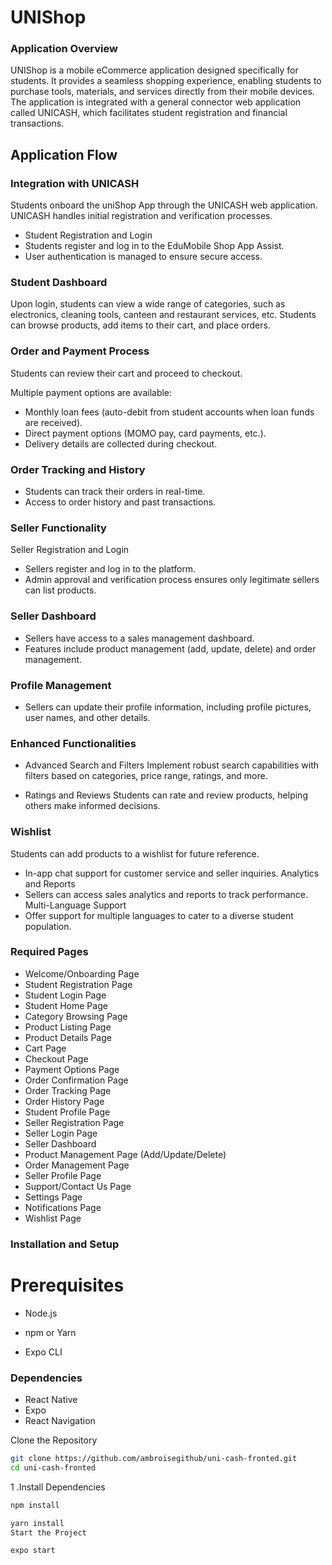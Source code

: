 
# UNIShop 

### Application Overview

UNIShop is a mobile eCommerce application designed specifically for students. It provides a seamless shopping experience, enabling students to purchase tools, materials, and services directly from their mobile devices. The application is integrated with a general connector web application called UNICASH, which facilitates student registration and financial transactions.

## Application Flow

 ### Integration with UNICASH

Students onboard the  uniShop App  through the UNICASH web application.
UNICASH handles initial registration and verification processes.

- Student Registration and Login
- Students register and log in to the EduMobile Shop App Assist.
- User authentication is managed to ensure secure access.

 ### Student Dashboard

Upon login, students can view a wide range of categories, such as electronics, cleaning tools, canteen and restaurant services, etc.
Students can browse products, add items to their cart, and place orders.

### Order and Payment Process

Students can review their cart and proceed to checkout.

Multiple payment options are available:

- Monthly loan fees (auto-debit from student accounts when loan funds are received).
- Direct payment options (MOMO pay, card payments, etc.).
- Delivery details are collected during checkout.

### Order Tracking and History

- Students can track their orders in real-time.
- Access to order history and past transactions.
### Seller Functionality

Seller Registration and Login

- Sellers register and log in to the platform.
- Admin approval and verification process ensures only legitimate sellers can list products.

### Seller Dashboard

- Sellers have access to a sales management dashboard.
- Features include product management (add, update, delete) and order management.

### Profile Management

- Sellers can update their profile information, including profile pictures, user names, and other details.

### Enhanced Functionalities

- Advanced Search and Filters
Implement robust search capabilities with filters based on categories, price range, ratings, and more.

- Ratings and Reviews
Students can rate and review products, helping others make informed decisions.


### Wishlist

Students can add products to a wishlist for future reference.

- In-app chat support for customer service and seller inquiries.
Analytics and Reports
- Sellers can access sales analytics and reports to track performance.
Multi-Language Support
- Offer support for multiple languages to cater to a diverse student population.

### Required Pages

- Welcome/Onboarding Page
- Student Registration Page
- Student Login Page
- Student Home Page
- Category Browsing Page
- Product Listing Page
- Product Details Page
- Cart Page
- Checkout Page
- Payment Options Page
- Order Confirmation Page
- Order Tracking Page
- Order History Page
- Student Profile Page
- Seller Registration Page
- Seller Login Page
- Seller Dashboard
- Product Management Page (Add/Update/Delete)
- Order Management Page
- Seller Profile Page
- Support/Contact Us Page
- Settings Page
- Notifications Page
- Wishlist Page

### Installation and Setup
# Prerequisites

- Node.js

- npm or Yarn

- Expo CLI

### Dependencies

- React Native
- Expo
- React Navigation

Clone the Repository

```bash
git clone https://github.com/ambroisegithub/uni-cash-fronted.git
cd uni-cash-fronted
```

1 .Install Dependencies

```bash
npm install
```

```bash
yarn install
Start the Project
```

```bash
expo start
```